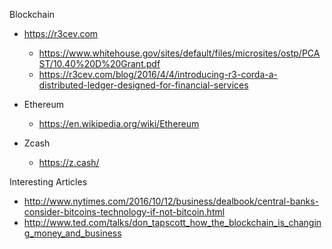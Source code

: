 
Blockchain


* https://r3cev.com
  * https://www.whitehouse.gov/sites/default/files/microsites/ostp/PCAST/10.40%20D%20Grant.pdf
  * https://r3cev.com/blog/2016/4/4/introducing-r3-corda-a-distributed-ledger-designed-for-financial-services



* Ethereum
  * https://en.wikipedia.org/wiki/Ethereum


* Zcash
  * https://z.cash/


Interesting Articles
* http://www.nytimes.com/2016/10/12/business/dealbook/central-banks-consider-bitcoins-technology-if-not-bitcoin.html
* http://www.ted.com/talks/don_tapscott_how_the_blockchain_is_changing_money_and_business

